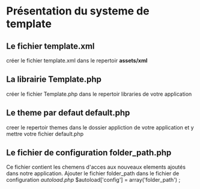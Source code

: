 # Présentation du systeme de template

## Le fichier template.xml
créer le fichier template.xml dans le repertoir __assets/xml__

## La librairie Template.php
créer le fichier Template.php dans le repertoir libraries de votre application

## Le theme  par defaut default.php
creer le repertoir themes dans le dossier appliction de votre application et y mettre votre fichier default.php 

## Le fichier de configuration folder_path.php 
Ce fichier contient les chemens d'acces aux nouveaux elements ajoutés dans notre application.
Ajouter le fichier folder_path dans le fichier de configuration _autoload.php_
$autoload['config'] = array('folder_path') ;

